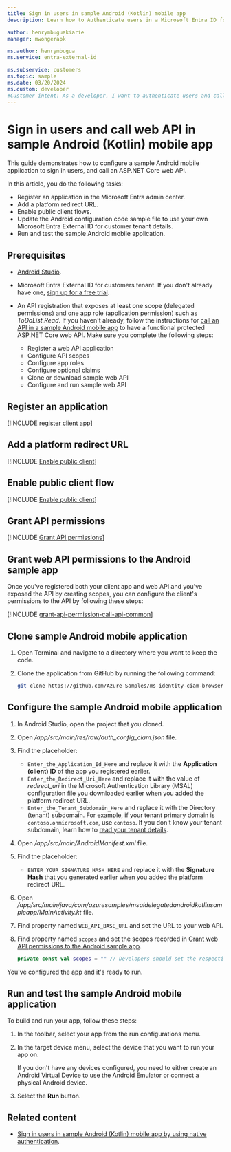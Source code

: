 ```yaml
---
title: Sign in users in sample Android (Kotlin) mobile app 
description: Learn how to Authenticate users in a Microsoft Entra ID for customers tenant using a sample Android (Kotlin) application.

author: henrymbuguakiarie
manager: mwongerapk

ms.author: henrymbugua
ms.service: entra-external-id

ms.subservice: customers
ms.topic: sample
ms.date: 03/20/2024
ms.custom: developer
#Customer intent: As a developer, I want to authenticate users and call a protected web API from a sample Android mobile app so that I can experience how Microsoft Entra ID for customers work.
---
```


# Sign in users and call web API in sample Android (Kotlin) mobile app

This guide demonstrates how to configure a sample Android mobile application to sign in users, and call an ASP.NET Core web API.
  
In this article, you do the following tasks: 
 
- Register an application in the Microsoft Entra admin center.
- Add a platform redirect URL.
- Enable public client flows.   
- Update the Android configuration code sample file to use your own Microsoft Entra External ID for customer tenant details.  
- Run and test the sample Android mobile application.  
 
## Prerequisites  

- <a href="https://developer.android.com/studio" target="_blank">Android Studio</a>.
- Microsoft Entra External ID for customers tenant. If you don't already have one, <a href="https://aka.ms/ciam-free-trial?wt.mc_id=ciamcustomertenantfreetrial_linkclick_content_cnl" target="_blank">sign up for a free trial</a>. 
- An API registration that exposes at least one scope (delegated permissions) and one app role (application permission) such as *ToDoList.Read*. If you haven't already, follow the instructions for [call an API in a sample Android mobile app](sample-native-authentication-android-sample-app-call-web-api.md) to have a functional protected ASP.NET Core web API. Make sure you complete the following steps:

    - Register a web API application
    - Configure API scopes
    - Configure app roles
    - Configure optional claims
    - Clone or download sample web API
    - Configure and run sample web API

## Register an application
 
[!INCLUDE [register client app](../customers/includes/register-app/register-client-app-common.md)]

## Add a platform redirect URL

[!INCLUDE [Enable public client](../customers/includes/register-app/add-platform-redirect-url-android.md)]

## Enable public client flow

[!INCLUDE [Enable public client](../customers/includes/register-app/enable-public-client-flow.md)]

## Grant API permissions
 
[!INCLUDE [Grant API permissions](../customers/includes/register-app/grant-native-authentication-api-permission.md)]

## Grant web API permissions to the Android sample app

Once you've registered both your client app and web API and you've exposed the API by creating scopes, you can configure the client's permissions to the API by following these steps:

[!INCLUDE [grant-api-permission-call-api-common](../customers/includes/register-app/grant-api-permission-call-api-common.md)]

## Clone sample Android mobile application  

1. Open Terminal and navigate to a directory where you want to keep the code.  
1. Clone the application from GitHub by running the following command:  
 
   ```bash 
   git clone https://github.com/Azure-Samples/ms-identity-ciam-browser-delegated-android-sample
   ```
 
## Configure the sample Android mobile application  
 
1. In Android Studio, open the project that you cloned. 
 
1. Open */app/src/main/res/raw/auth_config_ciam.json* file. 
1. Find the placeholder: 
 
   - `Enter_the_Application_Id_Here` and replace it with the **Application (client) ID** of the app you registered earlier.
   - `Enter_the_Redirect_Uri_Here` and replace it with the value of *redirect_uri* in the Microsoft Authentication Library (MSAL) configuration file you downloaded earlier when you added the platform redirect URL.
   - `Enter_the_Tenant_Subdomain_Here` and replace it with the Directory (tenant) subdomain. For example, if your tenant primary domain is `contoso.onmicrosoft.com`, use `contoso`. If you don't know your tenant subdomain, learn how to [read your tenant details](how-to-create-customer-tenant-portal.md#get-the-customer-tenant-details).
1. Open */app/src/main/AndroidManifest.xml* file.
1. Find the placeholder:

    - `ENTER_YOUR_SIGNATURE_HASH_HERE` and replace it with the **Signature Hash** that you generated earlier when you added the platform redirect URL.

1. Open */app/src/main/java/com/azuresamples/msaldelegatedandroidkotlinsampleapp/MainActivity.kt* file.
1. Find property named `WEB_API_BASE_URL` and set the URL to your web API.
1. Find property named `scopes` and set the scopes recorded in [Grant web API permissions to the Android sample app](#grant-web-api-permissions-to-the-android-sample-app).

    ```kotlin
    private const val scopes = "" // Developers should set the respective scopes of their web API here. For example, private const val scopes = "api://{clientId}/{ToDoList.Read} api://{clientId}/{ToDoList.ReadWrite}"
    ```
   
You've configured the app and it's ready to run. 

## Run and test the sample Android mobile application 
 
To build and run your app, follow these steps:  
 
1. In the toolbar, select your app from the run configurations menu.
  
1. In the target device menu, select the device that you want to run your app on.  
 
   If you don't have any devices configured, you need to either create an Android Virtual Device to use the Android Emulator or connect a physical Android device.  
 
1. Select the **Run** button.

## Related content

- [Sign in users in sample Android (Kotlin) mobile app by using native authentication](how-to-run-native-authentication-sample-android-app.md).
